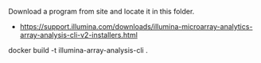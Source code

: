Download a program from site  and locate it in this folder.
- https://support.illumina.com/downloads/illumina-microarray-analytics-array-analysis-cli-v2-installers.html


      
docker build -t illumina-array-analysis-cli .


